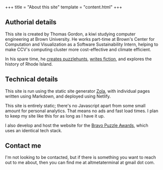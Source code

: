 +++
title = "About this site"
template = "content.html"
+++

## Authorial details

This site is created by Thomas Gordon, a kiwi studying computer engineering at Brown University. He works part-time at Brown's Center for Computation and Visualization as a Software Sustainability Intern, helping to make CCV's computing cluster more cost-effective and climate efficient. 

In his spare time, he [creates puzzlehunts](../puzzles/), [writes fiction](../fiction/), and explores the history of Rhode Island.

## Technical details

This site is run using the static site generator <a href="https://www.getzola.org/">Zola</a>, with individual pages written using Markdown, and deployed using Netlify.

This site is entirely static; there's no Javascript apart from some small amount for personal analytics. That means no ads and fast load times. I plan to keep my site like this for as long as I have it up.

I also develop and host the website for the [Bravo Puzzle Awards](https://bravopuzzleawards.com/), which uses an identical tech stack.

## Contact me

I'm not looking to be contacted, but if there is something you want to reach out to me about, then you can find me at altmetaterminal at gmail dot com.

